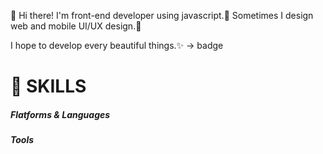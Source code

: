 👋 Hi there!
I'm front-end developer using javascript.📑
Sometimes I design web and mobile UI/UX design.🎨

I hope to develop every beautiful things.✨
-> badge



# 💪 SKILLS
##### Flatforms & Languages


##### Tools


